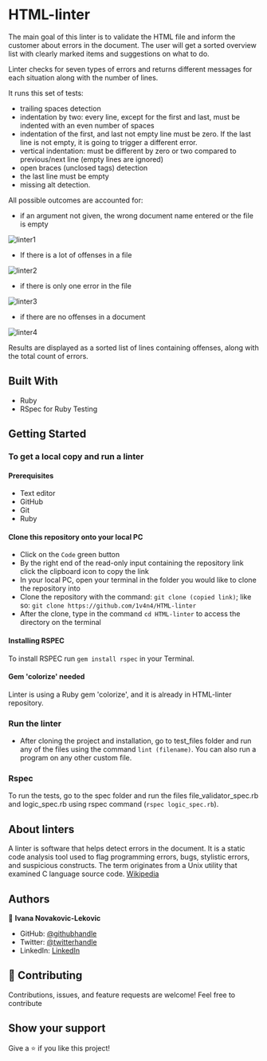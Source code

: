 # HTML-linter
The main goal of this linter is to validate the HTML file and inform the customer about errors in the document. The user will get a sorted overview list with clearly marked items and suggestions on what to do.

Linter checks for seven types of errors and returns different messages for each situation along with the number of lines. 

It runs this set of tests:
- trailing spaces detection
- indentation by two: every line, except for the first and last, must be indented with an even number of spaces
- indentation of the first, and last not empty line must be zero. If the last line is not empty, it is going to trigger
   a different error.
- vertical indentation: must be different by zero or two compared to previous/next line (empty lines are ignored)
- open braces (unclosed tags) detection
- the last line must be empty
- missing alt detection.

All possible outcomes are accounted for:

- if an argument not given, the wrong document name entered or the file is empty

![linter1](https://user-images.githubusercontent.com/65791349/118408015-e1312f00-b683-11eb-98aa-c57f4a18bc47.png)

- If there is a lot of offenses in a file

![linter2](https://user-images.githubusercontent.com/65791349/118408009-deced500-b683-11eb-900a-1eb42b9481d1.png)

- if there is only one error in the file

![linter3](https://user-images.githubusercontent.com/65791349/118408018-e42c1f80-b683-11eb-8c56-d99d7f8905d5.png)

- if there are no offenses in a document

![linter4](https://user-images.githubusercontent.com/65791349/118408020-e55d4c80-b683-11eb-9d08-0277be4f3b33.png)

Results are displayed as a sorted list of lines containing offenses, along with the total count of errors.

## Built With

- Ruby
- RSpec for Ruby Testing

## Getting Started

### To get a local copy and run a linter

#### Prerequisites

- Text editor
- GitHub
- Git
- Ruby

#### Clone this repository onto your local PC

- Click on the `Code` green button
- By the right end of the read-only input containing the repository link click the clipboard icon to copy the link
- In your local PC, open your terminal in the folder you would like to clone the repository into
- Clone the repository with the command: `git clone (copied link)`; like so: `git clone https://github.com/1v4n4/HTML-linter`
- After the clone, type in the command `cd HTML-linter` to access the directory on the terminal

#### Installing RSPEC

To install RSPEC run `gem install rspec` in your Terminal.

#### Gem 'colorize' needed

Linter is using a Ruby gem 'colorize', and it is already in HTML-linter repository.

### Run the linter

- After cloning the project and installation, go to test_files folder and run any of the files using the command `lint (filename)`. 
You can also run a program on any other custom file.

### Rspec

To run the tests, go to the spec folder and run the files file_validator_spec.rb and logic_spec.rb using rspec command (`rspec logic_spec.rb`).

## About linters

A linter is software that helps detect errors in the document. It is a static code analysis tool used to flag programming errors, bugs, stylistic errors, and suspicious constructs. The term originates from a Unix utility that examined C language source code. [Wikipedia](https://en.wikipedia.org/wiki/Lint_(software))

## Authors

:bust_in_silhouette: **Ivana Novakovic-Lekovic**

- GitHub: [@githubhandle](https://github.com/1v4n4)
- Twitter: [@twitterhandle](https://twitter.com/codeIv1)
- LinkedIn: [LinkedIn](https://www.linkedin.com/in/1v4n4/)


## :handshake: Contributing

Contributions, issues, and feature requests are welcome!
Feel free to contribute

## Show your support

Give a ⭐️ if you like this project!


